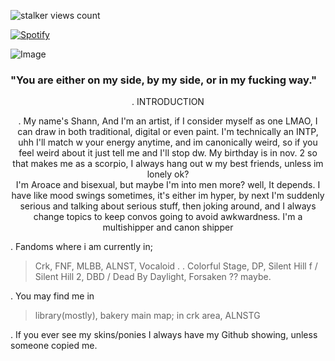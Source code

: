 ![stalker views count](https://komarev.com/ghpvc/?username=IntoxicatingLust&label=stalker%20views%20count&color=ff0000)

<div align="left">

 [![Spotify](https://spotify-github-profile.vercel.app/api/view?uid=3174vbnlzenqshrjfcmumfhxe2ie&cover_image=false&theme=default&show_offline=true&background_color=0d0d0d&bar_color=ff0000&bar_color_cover=true)](https://spotify-github-profile.vercel.app/api/view?uid=3174vbnlzenqshrjfcmumfhxe2ie&redirect=true)
 
![Image](https://github.com/user-attachments/assets/6e8969fb-48e7-4d83-bdd1-5cce37f6e7c6)

### "You are either on my side, by my side, or in my fucking way."

<div align="center">


. INTRODUCTION

. My name's Shann, And I'm an artist, if I consider myself as one LMAO, I can draw in both traditional, digital or even paint. I'm technically an INTP, uhh I'll match w your energy anytime, and im canonically weird, so if you feel weird about it just tell me and I'll stop dw. My birthday is in nov. 2 so that makes me as a scorpio, I always hang out w my best friends, unless im lonely ok?
<br> I'm Aroace and bisexual, but maybe I'm into men more? well, It depends. I have like mood swings sometimes, it's either im hyper, by next I'm suddenly serious and talking about serious stuff, then joking around, and I always change topics to keep convos going to avoid awkwardness. I'm a multishipper and canon shipper

</div>

<div align="Left">

. Fandoms where i am currently in;
> Crk, FNF, MLBB, ALNST, Vocaloid . . Colorful Stage, DP, Silent Hill f / Silent Hill 2, DBD / Dead By Daylight, Forsaken ?? maybe.

 
 
. You may find me in 
> library(mostly), bakery
> main map; in crk area, ALNSTG

. If you ever see my skins/ponies I always have my Github showing, unless someone copied me.

</div>


